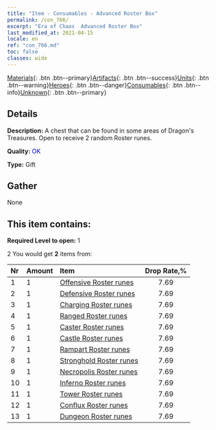 ```yaml
---
title: "Item - Consumables - Advanced Roster Box"
permalink: /con_766/
excerpt: "Era of Chaos  Advanced Roster Box"
last_modified_at: 2021-04-15
locale: en
ref: "con_766.md"
toc: false
classes: wide
---
```

 [Materials](/Items/){: .btn .btn--primary}[Artifacts](/Items/Artifacts/){: .btn .btn--success}[Units](/Items/Units/){: .btn .btn--warning}[Heroes](/Items/Heroes/){: .btn .btn--danger}[Consumables](/Items/Consumables/){: .btn .btn--info}[Unknown](/Items/Unknown/){: .btn .btn--primary}

## Details
 **Description:** A chest that can be found in some areas of Dragon's Treasures. Open to receive 2 random Roster runes.

 **Quality:** <span style="color: #0000CD">OK</span>

 **Type:** Gift

## Gather

  None

## This item contains:

 **Required Level to open:** 1

 2 You would get **2** items  from:

  | Nr | Amount |     Item    | Drop Rate,% |
  |:---|:-------|:------------|:---------:|
  | 1 | 1 | [Offensive Roster runes](/Items/con_734/) | 7.69 | 
  | 2 | 1 | [Defensive Roster runes](/Items/con_739/) | 7.69 | 
  | 3 | 1 | [Charging Roster runes](/Items/con_741/) | 7.69 | 
  | 4 | 1 | [Ranged Roster runes](/Items/con_742/) | 7.69 | 
  | 5 | 1 | [Caster Roster runes](/Items/con_746/) | 7.69 | 
  | 6 | 1 | [Castle Roster runes](/Items/con_752/) | 7.69 | 
  | 7 | 1 | [Rampart Roster runes](/Items/con_753/) | 7.69 | 
  | 8 | 1 | [Stronghold Roster runes](/Items/con_754/) | 7.69 | 
  | 9 | 1 | [Necropolis Roster runes](/Items/con_755/) | 7.69 | 
  | 10 | 1 | [Inferno Roster runes](/Items/con_777/) | 7.69 | 
  | 11 | 1 | [Tower Roster runes](/Items/con_785/) | 7.69 | 
  | 12 | 1 | [Conflux Roster runes](/Items/con_791/) | 7.69 | 
  | 13 | 1 | [Dungeon Roster runes](/Items/con_792/) | 7.69 | 
